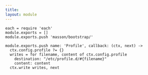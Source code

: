 ```yaml
---
title: 
layout: module
---
```


    each = require 'each'
    module.exports = []
    module.exports.push 'masson/bootstrap/'

    module.exports.push name: 'Profile', callback: (ctx, next) ->
      ctx.config.profile ?= {}
      writes = for filename, content of ctx.config.profile
        destination: "/etc/profile.d/#{filename}"
        content: content
      ctx.write writes, next
